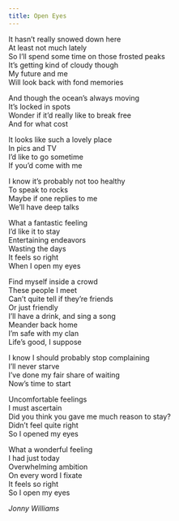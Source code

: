 ```yaml
---
title: Open Eyes
---
```


It hasn’t really snowed down here  
At least not much lately  
So I’ll spend some time on those frosted peaks  
It’s getting kind of cloudy though  
My future and me  
Will look back with fond memories  

And though the ocean’s always moving  
It’s locked in spots  
Wonder if it’d really like to break free  
And for what cost  

It looks like such a lovely place  
In pics and TV  
I’d like to go sometime  
If you’d come with me  

I know it’s probably not too healthy  
To speak to rocks  
Maybe if one replies to me  
We’ll have deep talks  

What a fantastic feeling  
I’d like it to stay  
Entertaining endeavors  
Wasting the days  
It feels so right  
When I open my eyes  

Find myself inside a crowd  
These people I meet  
Can’t quite tell if they’re friends  
Or just friendly  
I’ll have a drink, and sing a song  
Meander back home  
I’m safe with my clan  
Life’s good, I suppose  
  
I know I should probably stop complaining  
I’ll never starve  
I’ve done my fair share of waiting  
Now’s time to start  

Uncomfortable feelings  
I must ascertain  
Did you think you gave me much reason to stay?  
Didn’t feel quite right  
So I opened my eyes  
  
What a wonderful feeling  
I had just today  
Overwhelming ambition  
On every word I fixate  
It feels so right  
So I open my eyes  

*Jonny Williams*
